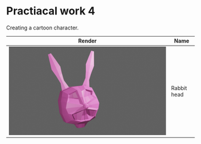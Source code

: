 # Practiacal work 4

Creating a cartoon character.

| Render                       | Name        |
| ---------------------------- | ----------- |
| ![image](./RabbitHead.png)   | Rabbit head |
